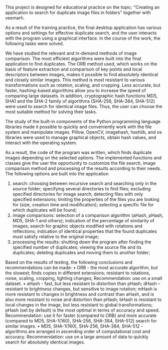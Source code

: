   This project is designed for educational practice on the topic: 
"Creating an application to search for duplicate image files in folders" 
together with veemarh.

  As a result of the training practice, the final desktop application has various options and settings for effective 
duplicate search, and the user interacts with the program using a graphical interface. In the course of the work, 
the following tasks were solved.

  We have studied the relevant and in-demand methods of image comparison. The most efficient algorithms 
were built into the final application to find duplicates. The ORB method used, which works on the basis of 
feature extraction and comparison of key points and local descriptors between images, makes it possible to
find absolutely identical and closely similar images. This method is most resistant to various transformations 
such as rotation, scaling, and cropping. Less accurate, but faster, hashing-based algorithms allow you to increase 
the speed of comparing large datasets. In addition, cryptographic hash functions MD5, SHA1 and the SHA-2 family of 
algorithms (SHA-256, SHA-384, SHA-512) were used to search for identical image files. Thus, the user can choose the 
most suitable method for solving their tasks.

  The study of the built-in components of the Python programming language libraries made it possible to quickly and 
conveniently work with the file system and manipulate images. Pillow, OpenCV, imagehash, hashlib, and os libraries 
were used to manage graphical objects, obtain hash values, and interact with the operating system.

  As a result, the code of the program was written, which finds duplicate images depending on the selected options. 
The implemented functions and classes give the user the opportunity to customize the file search, image comparison 
method and processing of the results according to their needs. The following options are built into the application
  1) search: choosing between recursive search and searching only in the source folder; specifying several directories
     to find files; excluding specified directories for image search; detecting files with only specified extensions;
     limiting the properties of the files you are looking for (size, creation time and modification); selecting a
     specific file for which duplicates will be found; 
  2) image comparisons: selection of a comparison algorithm (aHash, pHash, MD5, SHA-1 and others); indication of the
     percentage of similarity of images; search for graphic objects modified with rotations and reflections; indication
     of identical properties that the found duplicates must satisfy relative to the original image;
  3) processing the results: shutting down the program after finding the specified number of duplicates; viewing
     the source file and its duplicates; deleting duplicates and moving them to another folder;

  Based on the results of testing, the following conclusions and recommendations can be made:
    • ORB - the most accurate algorithm, but the slowest; finds copies in different extensions; 
      resistant to rotations, noise, scaling, cropping, lighting changes;
      Recommendation: use on a small dataset.
    • aHash - fast, but less resistant to distortion than pHash;
      dHash – resistant to brightness changes, but sensitive to image rotation;
      mHash is more resistant to changes in brightness and contrast than aHash, and is also more resistant to noise 
      and distortion than pHash;
      bHash is resistant to local changes in the image, but less resistant to global transformations;
      pHash (set by default) is the most optimal in terms of accuracy and speed.
      Recommendation: use it for faster (compared to ORB) and more accurate (compared to MD5, SHA-1(160), SHA-256, SHA-384, SHA-512) 
      search for similar images.
    • MD5, SHA-1(160), SHA-256, SHA-384, SHA-512 - algorithms are arranged in ascending order of computational cost and accuracy.
      Recommendation: use on a large amount of data to quickly search for absolutely identical images.

